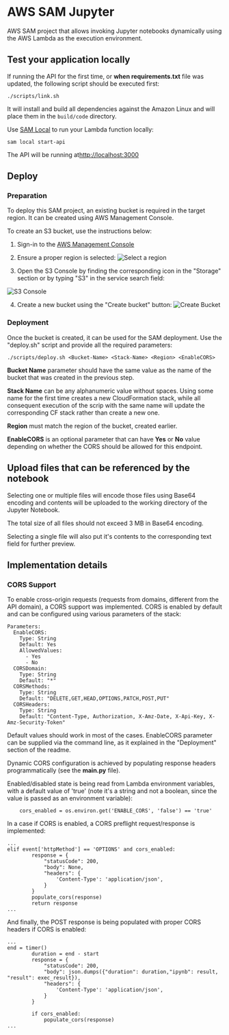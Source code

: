 # AWS SAM Jupyter 

AWS SAM project that allows invoking Jupyter notebooks dynamically using the AWS Lambda as the execution environment.




## Test your application locally ###

If running the API for the first time, or **when requirements.txt** file was updated, the following script
should be executed first:

    ./scripts/link.sh
    
It will install and build all dependencies against the Amazon Linux and will place them in the `build/code` 
directory.


Use [SAM Local](https://github.com/awslabs/aws-sam-local) to run your Lambda function locally:

    sam local start-api
    
The API will be running at[http://localhost:3000](http://localhost:3000)

## Deploy ##

### Preparation
To deploy this SAM project, an existing bucket is required in the target region. It can be created using AWS Management Console.

To create an S3 bucket, use the instructions below:

1. Sign-in to the [AWS Management Console](https://console.aws.amazon.com)

2. Ensure a proper region is selected:
![Select a region](./docs/region-selection.png)

3. Open the S3 Console by finding the corresponding icon in the "Storage" section or by typing "S3" in the service search field:

![S3 Console](./docs/s3-selection.png)

4. Create a new bucket using the "Create bucket" button:
![Create Bucket](./docs/create-bucket.png)


### Deployment
Once the bucket is created, it can be used for the SAM deployment.
Use the "deploy.sh" script and provide all the required parameters:


    ./scripts/deploy.sh <Bucket-Name> <Stack-Name> <Region> <EnableCORS>


**Bucket Name** parameter should have the same value as the name of the bucket that was created in the previous step.

**Stack Name** can be any alphanumeric value without spaces. Using 
some name for the first time creates a new CloudFormation stack, while
all consequent execution of the scrip with the same name will update
the corresponding CF stack rather than create a new one.

**Region** must match the region of the bucket, created earlier.

**EnableCORS** is an optional parameter that can have **Yes** or **No** value depending on whether the CORS should be allowed
for this endpoint.



## Upload files that can be referenced by the notebook

Selecting one or multiple files will encode those files using Base64 encoding and contents
will be uploaded to the working directory of the Jupyter Notebook.

The total size of all files should not exceed 3 MB in Base64 encoding.

Selecting a single file will also put it's contents to the corresponding text field for further preview.

## Implementation details

### CORS Support
To enable cross-origin requests (requests from domains, different from the API domain), a CORS support was implemented.
CORS is enabled by default and can be configured using various parameters of the stack:

```
Parameters:
  EnableCORS:
    Type: String
    Default: Yes
    AllowedValues:
      - Yes
      - No
  CORSDomain:
    Type: String
    Default: "*"
  CORSMethods:
    Type: String
    Default: "DELETE,GET,HEAD,OPTIONS,PATCH,POST,PUT" 
  CORSHeaders:
    Type: String
    Default: "Content-Type, Authorization, X-Amz-Date, X-Api-Key, X-Amz-Security-Token"  
```

Default values should work in most of the cases. EnableCORS parameter can be supplied via the command line, as it explained in the "Deployment" section of the readme.

Dynamic CORS configuration is achieved by populating response headers programmatically (see the **main.py** file).

Enabled/disabled state is being read from Lambda environment variables, with a default value of 'true' (note it's a string and not a boolean, since the value is passed as an environment variable):

```
    cors_enabled = os.environ.get('ENABLE_CORS', 'false') == 'true'
```

In a case if CORS is enabled, a CORS preflight request/response is implemented:

```
...
elif event['httpMethod'] == 'OPTIONS' and cors_enabled:
        response = {
            "statusCode": 200,
            "body": None,
            "headers": {
                'Content-Type': 'application/json',
            }
        }
        populate_cors(response)     
        return response  
...       
```

And finally, the POST response is being populated with proper CORS headers if CORS is enabled:

```
...
end = timer()
        duration = end - start
        response = {
            "statusCode": 200,
            "body": json.dumps({"duration": duration,"ipynb": result, "result": exec_result}),
            "headers": {
                'Content-Type': 'application/json',
            }
        }

        if cors_enabled:
            populate_cors(response)
...
```